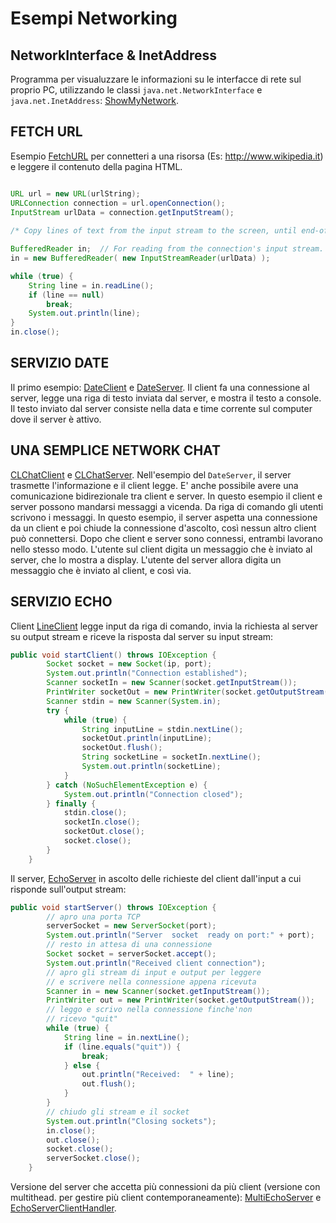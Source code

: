 # Esempi Networking

## NetworkInterface & InetAddress

Programma per visualuzzare le informazioni su le interfacce di rete sul proprio PC, utilizzando le classi `java.net.NetworkInterface` e `java.net.InetAddress`: [ShowMyNetwork](./src/ShowMyNetwork.java).


## FETCH URL

Esempio [FetchURL](./src/FetchURL.java) per connetteri a una risorsa (Es: http://www.wikipedia.it) e leggere il contenuto della pagina HTML.

```java

URL url = new URL(urlString);
URLConnection connection = url.openConnection();
InputStream urlData = connection.getInputStream();
       
/* Copy lines of text from the input stream to the screen, until end-of-file is encountered  (or an error occurs). */

BufferedReader in;  // For reading from the connection's input stream.
in = new BufferedReader( new InputStreamReader(urlData) );

while (true) {
    String line = in.readLine();
    if (line == null)
        break;
    System.out.println(line);
}
in.close();

```

## SERVIZIO DATE

Il primo esempio: [DateClient](./src/DateClient.java) e [DateServer](./src/DateServer.java). Il client fa una connessione al server, legge una riga di testo inviata dal server, e mostra il testo a console. Il testo inviato dal server consiste nella data e time corrente sul computer dove il server è attivo.

## UNA SEMPLICE NETWORK CHAT

[CLChatClient](./src/CLChatClient.java) e [CLChatServer](./src/CLChatServer.java). Nell'esempio del `DateServer`, il server trasmette l'informazione e il client legge. E' anche possibile avere una comunicazione bidirezionale tra client e server. In questo esempio il client e server possono mandarsi messaggi a vicenda. Da riga di comando gli utenti scrivono i messaggi. In questo esempio, il server aspetta una connessione da un client e poi chiude la connessione d'ascolto, così nessun altro client può connettersi. Dopo che client e server sono connessi, entrambi lavorano nello stesso modo. L'utente sul client digita un messaggio che è inviato al server, che lo mostra a display. L'utente del server allora digita un messaggio che è inviato al client, e così via.


## SERVIZIO ECHO

Client [LineClient](./src/LineClient.java) legge input da riga di comando, invia la richiesta al server su output stream e riceve la risposta dal server su input stream:

```java
public void startClient() throws IOException {
		Socket socket = new Socket(ip, port);
		System.out.println("Connection established");
		Scanner socketIn = new Scanner(socket.getInputStream());
		PrintWriter socketOut = new PrintWriter(socket.getOutputStream());
		Scanner stdin = new Scanner(System.in);
		try {
			while (true) {
				String inputLine = stdin.nextLine();
				socketOut.println(inputLine);
				socketOut.flush();
				String socketLine = socketIn.nextLine();
				System.out.println(socketLine);
			}
		} catch (NoSuchElementException e) {
			System.out.println("Connection closed");
		} finally {
			stdin.close();
			socketIn.close();
			socketOut.close();
			socket.close();
		}
	}
```

Il server, [EchoServer](./src/EchoServer.java) in ascolto delle richieste del client dall'input a cui risponde sull'output stream:

```java
public void startServer() throws IOException {
		// apro una porta TCP
		serverSocket = new ServerSocket(port);
		System.out.println("Server	socket	ready on port:" + port);
		// resto in attesa di una connessione
		Socket socket = serverSocket.accept();
		System.out.println("Received client	connection");
		// apro gli stream di input e output per leggere
		// e scrivere nella connessione appena ricevuta
		Scanner in = new Scanner(socket.getInputStream());
		PrintWriter out = new PrintWriter(socket.getOutputStream());
		// leggo e scrivo nella connessione finche'non
		// ricevo "quit"
		while (true) {
			String line = in.nextLine();
			if (line.equals("quit")) {
				break;
			} else {
				out.println("Received:	" + line);
				out.flush();
			}
		}
		// chiudo gli stream e il socket
		System.out.println("Closing	sockets");
		in.close();
		out.close();
		socket.close();
		serverSocket.close();
    }
```

Versione del server che accetta più connessioni da più client (versione con multithead. per gestire più client contemporaneamente): [MultiEchoServer](./src/MultiEchoServer.java) e [EchoServerClientHandler](./src/EchoServerClientHandler.java).


	
